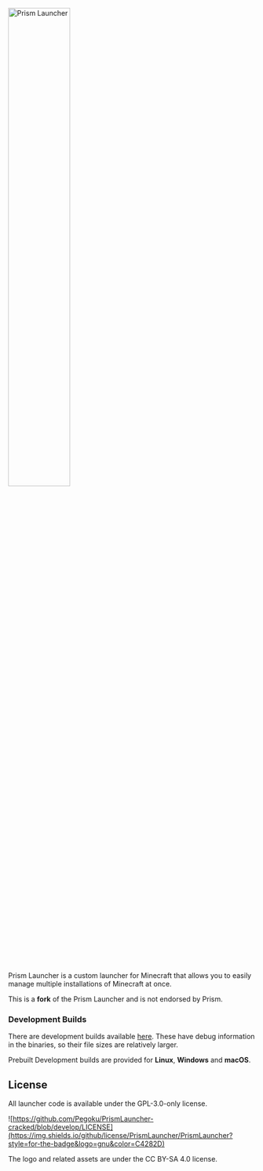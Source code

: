 <p align="left">
<picture>
  <source media="(prefers-color-scheme: dark)" srcset="/program_info/PrismLauncher-cracked.logo-darkmode.png">
  <source media="(prefers-color-scheme: light)" srcset="/program_info/PrismLauncher-cracked.logo.png">
  <img alt="Prism Launcher" src="/PrismLauncher-cracked.logo.png" width="50%">
</picture>
</p>


Prism Launcher is a custom launcher for Minecraft that allows you to easily manage multiple installations of Minecraft at once.

This is a **fork** of the Prism Launcher and is not endorsed by Prism.
### Development Builds

There are development builds available [here](https://github.com/Pegoku/PrismLauncher-cracked/actions). These have debug information in the binaries, so their file sizes are relatively larger.

Prebuilt Development builds are provided for **Linux**, **Windows** and **macOS**.

## License

All launcher code is available under the GPL-3.0-only license.

![https://github.com/Pegoku/PrismLauncher-cracked/blob/develop/LICENSE](https://img.shields.io/github/license/PrismLauncher/PrismLauncher?style=for-the-badge&logo=gnu&color=C4282D)

The logo and related assets are under the CC BY-SA 4.0 license.
